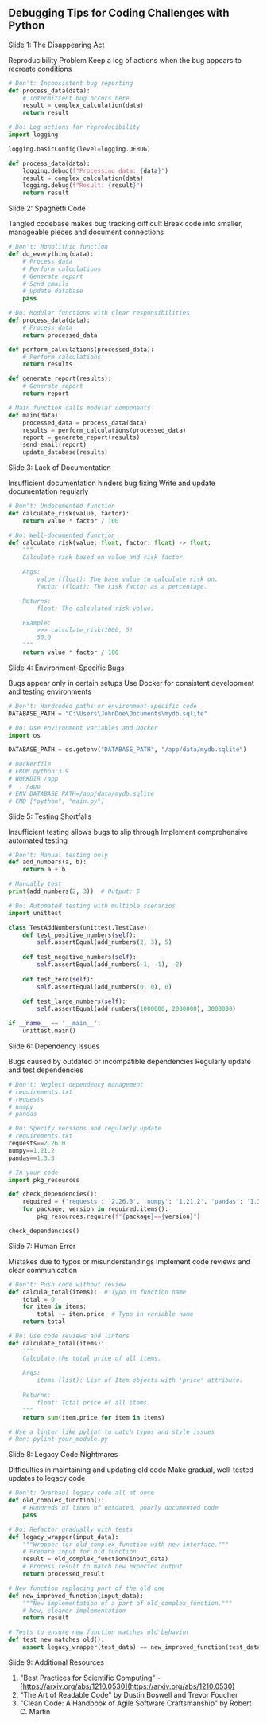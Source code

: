 ## Debugging Tips for Coding Challenges with Python
Slide 1: The Disappearing Act

Reproducibility Problem Keep a log of actions when the bug appears to recreate conditions

```python
# Don't: Inconsistent bug reporting
def process_data(data):
    # Intermittent bug occurs here
    result = complex_calculation(data)
    return result

# Do: Log actions for reproducibility
import logging

logging.basicConfig(level=logging.DEBUG)

def process_data(data):
    logging.debug(f"Processing data: {data}")
    result = complex_calculation(data)
    logging.debug(f"Result: {result}")
    return result
```

Slide 2: Spaghetti Code

Tangled codebase makes bug tracking difficult Break code into smaller, manageable pieces and document connections

```python
# Don't: Monolithic function
def do_everything(data):
    # Process data
    # Perform calculations
    # Generate report
    # Send emails
    # Update database
    pass

# Do: Modular functions with clear responsibilities
def process_data(data):
    # Process data
    return processed_data

def perform_calculations(processed_data):
    # Perform calculations
    return results

def generate_report(results):
    # Generate report
    return report

# Main function calls modular components
def main(data):
    processed_data = process_data(data)
    results = perform_calculations(processed_data)
    report = generate_report(results)
    send_email(report)
    update_database(results)
```

Slide 3: Lack of Documentation

Insufficient documentation hinders bug fixing Write and update documentation regularly

```python
# Don't: Undocumented function
def calculate_risk(value, factor):
    return value * factor / 100

# Do: Well-documented function
def calculate_risk(value: float, factor: float) -> float:
    """
    Calculate risk based on value and risk factor.

    Args:
        value (float): The base value to calculate risk on.
        factor (float): The risk factor as a percentage.

    Returns:
        float: The calculated risk value.

    Example:
        >>> calculate_risk(1000, 5)
        50.0
    """
    return value * factor / 100
```

Slide 4: Environment-Specific Bugs

Bugs appear only in certain setups Use Docker for consistent development and testing environments

```python
# Don't: Hardcoded paths or environment-specific code
DATABASE_PATH = "C:\Users\JohnDoe\Documents\mydb.sqlite"

# Do: Use environment variables and Docker
import os

DATABASE_PATH = os.getenv("DATABASE_PATH", "/app/data/mydb.sqlite")

# Dockerfile
# FROM python:3.9
# WORKDIR /app
#  . /app
# ENV DATABASE_PATH=/app/data/mydb.sqlite
# CMD ["python", "main.py"]
```

Slide 5: Testing Shortfalls

Insufficient testing allows bugs to slip through Implement comprehensive automated testing

```python
# Don't: Manual testing only
def add_numbers(a, b):
    return a + b

# Manually test
print(add_numbers(2, 3))  # Output: 5

# Do: Automated testing with multiple scenarios
import unittest

class TestAddNumbers(unittest.TestCase):
    def test_positive_numbers(self):
        self.assertEqual(add_numbers(2, 3), 5)
    
    def test_negative_numbers(self):
        self.assertEqual(add_numbers(-1, -1), -2)
    
    def test_zero(self):
        self.assertEqual(add_numbers(0, 0), 0)
    
    def test_large_numbers(self):
        self.assertEqual(add_numbers(1000000, 2000000), 3000000)

if __name__ == '__main__':
    unittest.main()
```

Slide 6: Dependency Issues

Bugs caused by outdated or incompatible dependencies Regularly update and test dependencies

```python
# Don't: Neglect dependency management
# requirements.txt
# requests
# numpy
# pandas

# Do: Specify versions and regularly update
# requirements.txt
requests==2.26.0
numpy==1.21.2
pandas==1.3.3

# In your code
import pkg_resources

def check_dependencies():
    required = {'requests': '2.26.0', 'numpy': '1.21.2', 'pandas': '1.3.3'}
    for package, version in required.items():
        pkg_resources.require(f"{package}=={version}")

check_dependencies()
```

Slide 7: Human Error

Mistakes due to typos or misunderstandings Implement code reviews and clear communication

```python
# Don't: Push code without review
def calcula_total(items):  # Typo in function name
    total = 0
    for item in items:
        total += iten.price  # Typo in variable name
    return total

# Do: Use code reviews and linters
def calculate_total(items):
    """
    Calculate the total price of all items.
    
    Args:
        items (list): List of Item objects with 'price' attribute.
    
    Returns:
        float: Total price of all items.
    """
    return sum(item.price for item in items)

# Use a linter like pylint to catch typos and style issues
# Run: pylint your_module.py
```

Slide 8: Legacy Code Nightmares

Difficulties in maintaining and updating old code Make gradual, well-tested updates to legacy code

```python
# Don't: Overhaul legacy code all at once
def old_complex_function():
    # Hundreds of lines of outdated, poorly documented code
    pass

# Do: Refactor gradually with tests
def legacy_wrapper(input_data):
    """Wrapper for old_complex_function with new interface."""
    # Prepare input for old function
    result = old_complex_function(input_data)
    # Process result to match new expected output
    return processed_result

# New function replacing part of the old one
def new_improved_function(input_data):
    """New implementation of a part of old_complex_function."""
    # New, cleaner implementation
    return result

# Tests to ensure new function matches old behavior
def test_new_matches_old():
    assert legacy_wrapper(test_data) == new_improved_function(test_data)
```

Slide 9: Additional Resources

1. "Best Practices for Scientific Computing" - [https://arxiv.org/abs/1210.0530](https://arxiv.org/abs/1210.0530)
2. "The Art of Readable Code" by Dustin Boswell and Trevor Foucher
3. "Clean Code: A Handbook of Agile Software Craftsmanship" by Robert C. Martin

